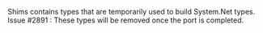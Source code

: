 Shims contains types that are temporarily used to build System.Net types.
Issue #2891 : These types will be removed once the port is completed.

